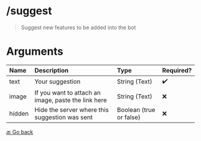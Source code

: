 # /suggest
> Suggest new features to be added into the bot 

# Arguments
| Name | Description | Type | Required? | 
| :-- | :-- | :-- | :-- | 
| text | Your suggestion | String (Text) | ✔️ 
| image | If you want to attach an image, paste the link here | String (Text) | ❌ 
| hidden | Hide the server where this suggestion was sent | Boolean (true or false) | ❌ 



 [🔙 Go back](../README.md)